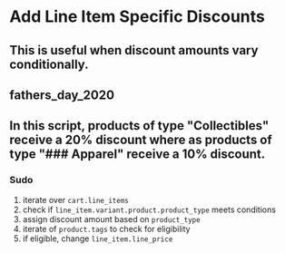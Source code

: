 # Add Line Item Specific Discounts
This is useful when discount amounts vary conditionally.
---

## fathers_day_2020 
In this script, products of type "Collectibles" receive a 20% discount where as products of type "### Apparel" receive a 10% discount.
---
### Sudo
1. iterate over ```cart.line_items```
2. check if ```line_item.variant.product.product_type``` meets conditions
  1. assign discount amount based on ```product_type```
  2. iterate of ```product.tags``` to check for eligibility
  3. if eligible, change ```line_item.line_price```